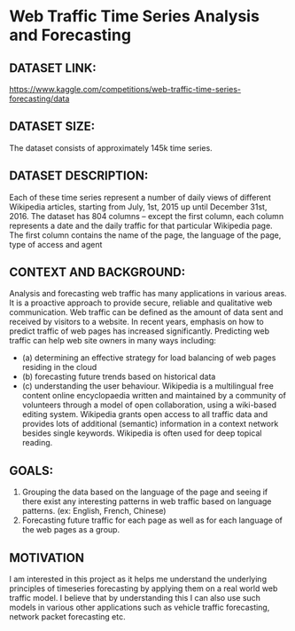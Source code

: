 # Web Traffic Time Series Analysis and Forecasting

## DATASET LINK:
https://www.kaggle.com/competitions/web-traffic-time-series-forecasting/data

## DATASET SIZE:
The dataset consists of approximately 145k time series.

## DATASET DESCRIPTION:
Each of these time series represent a number of daily views of different Wikipedia articles, starting from July, 1st, 2015 up until December 31st, 2016.
The dataset has 804 columns – except the first column, each column represents a date and the daily traffic for that particular Wikipedia page. 
The first column contains the name of the page, the language of the page, type of access and agent 

## CONTEXT AND BACKGROUND:
Analysis and forecasting web traffic has many applications in various areas. It is a proactive approach to provide secure, reliable and qualitative web communication.
Web traffic can be defined as the amount of data sent and received by visitors to a website. In recent years, emphasis on how to predict traffic of web pages has 
increased significantly. Predicting web traffic can help web site owners in many ways including: 
- (a) determining an effective strategy for load balancing of web pages residing in the cloud
- (b) forecasting future trends based on historical data
- (c) understanding the user behaviour. 
Wikipedia is a multilingual free content online encyclopaedia written and maintained by a community of volunteers through a model of open collaboration, using a 
wiki-based editing system. Wikipedia grants open access to all traffic data and provides lots of additional (semantic) information in a context network besides 
single keywords. Wikipedia is often used for deep topical reading.

## GOALS:
1.	Grouping the data based on the language of the page and seeing if there exist any interesting patterns in web traffic based on language patterns. (ex: English, French, Chinese)
2.	Forecasting future traffic for each page as well as for each language of the web pages as a group.

## MOTIVATION
I am interested in this project as it helps me understand the underlying principles of timeseries forecasting by applying them on a real world web traffic model. 
I believe that by understanding this I can also use such models in various other applications such as vehicle traffic forecasting, network packet forecasting etc.
